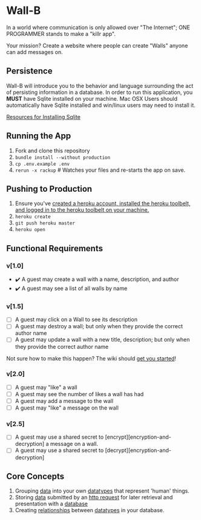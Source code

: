 # Wall-B

In a world where communication is only allowed over "The Internet"; ONE
PROGRAMMER stands to make a "killr app".

Your mission? Create a website where people can create "Walls" anyone can add
messages on.

## Persistence

Wall-B will introduce you to the behavior and language surrounding the act of persisting information in a database.  In order to run this application, you **MUST** have Sqlite installed on your machine.  Mac OSX Users should automatically have Sqlite installed and win/linux users may need to install it.

[Resources for Installing Sqlite](https://github.com/codeunion/fundamentals-of-web-development/wiki/Resources-and-Tools#sqlite)


## Running the App

1. Fork and clone this repository
1. `bundle install --without production`
1. `cp .env.example .env`
1. `rerun -x rackup` # Watches your files and re-starts the app on save.

## Pushing to Production

1. Ensure you've [created a heroku account, installed the heroku toolbelt, and
   logged in to the heroku toolbelt on your machine.][heroku-quickstart]
1. `heroku create`
1. `git push heroku master`
1. `heroku open`

## Functional Requirements

### v[1.0]

  - :heavy_check_mark: A guest may create a wall with a name, description, and author  
  - :heavy_check_mark: A guest may see a list of all walls by name

### v[1.5]

  - [ ] A guest may click on a Wall to see its description
  - [ ] A guest may destroy a wall; but only when they provide the correct author name
  - [ ] A guest may update a wall with a new title, description; but only when they
     provide the correct author name

Not sure how to make this happen? The wiki should
[get you started](https://github.com/codeunion/wall-b/wiki/home)!

### v[2.0]

  - [ ] A guest may "like" a wall
  - [ ] A guest may see the number of likes a wall has had
  - [ ] A guest may add a message to the wall
  - [ ] A guest may "like" a message on the wall

### v[2.5]
  - [ ] A guest may use a shared secret to [encrypt][encryption-and-decryption] a message on a wall.
  - [ ] A guest may use a shared secret to [decrypt][encryption-and-decryption]

## Core Concepts
1. Grouping [data][data] into your own [datatypes][datatypes] that represent
   'human' things.
1. Storing [data][data] submitted by an [http request][request] for later
   retrieval and presentation with a [database][database]
1. Creating [relationships][relational-databases] between [datatypes][datatypes] in
   your database.

[heroku-quickstart]:https://devcenter.heroku.com/articles/quickstart
[encryption-and-decyption]:https://github.com/codeunion/web-fundamentals/wiki/Glossary#encryption
[data]:https://github.com/codeunion/web-fundamentals/wiki/Glossary#data
[datatypes]:https://github.com/codeunion/web-fundamentals/wiki/Glossary#datatypes
[request]:https://github.com/codeunion/web-fundamentals/wiki/Glossary#request
[relational-databases]:https://github.com/codeunion/web-fundamentals/wiki/Glossary#relational-databases
[database]:https://github.com/codeunion/web-fundamentals/wiki/Glossary#database
